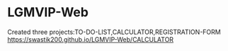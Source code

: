 # LGMVIP-Web
Created three projects:TO-DO-LIST,CALCULATOR,REGISTRATION-FORM
 https://swastik200.github.io/LGMVIP-Web/CALCULATOR
